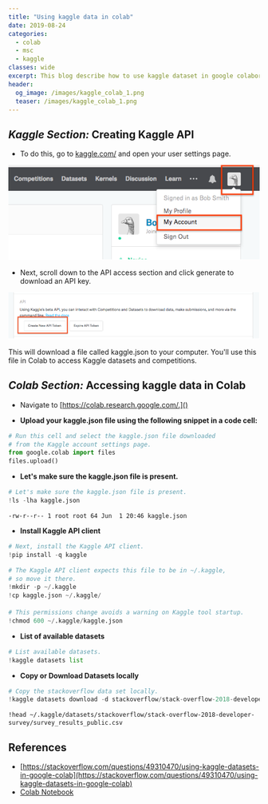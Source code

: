 ```yaml
---
title: "Using kaggle data in colab"
date: 2019-08-24
categories:
  - colab
  - msc
  - kaggle
classes: wide
excerpt: This blog describe how to use kaggle dataset in google colaboratory
header:
  og_image: /images/kaggle_colab_1.png
  teaser: /images/kaggle_colab_1.png
---
```


## _Kaggle Section:_ Creating Kaggle API

* To do this, go to [kaggle.com/](kaggle.com/) and open your user settings page.

![kaggle_colab_1](/images/kaggle_colab_1.png)
* Next, scroll down to the API access section and click generate to download an API key.

![kaggle_colab_2](/images/kaggle_colab_2.png)

This will download a file called kaggle.json to your computer. You'll use this file in Colab to access Kaggle datasets and competitions.

## _Colab Section:_ Accessing kaggle data in Colab

* Navigate to [https://colab.research.google.com/.]()

* **Upload your kaggle.json file using the following snippet in a code cell:**


```py
# Run this cell and select the kaggle.json file downloaded
# from the Kaggle account settings page.
from google.colab import files
files.upload()
```



* **Let's make sure the kaggle.json file is present.**


```py
# Let's make sure the kaggle.json file is present.
!ls -lha kaggle.json
```

    -rw-r--r-- 1 root root 64 Jun  1 20:46 kaggle.json



* **Install Kaggle API client**


```py
# Next, install the Kaggle API client.
!pip install -q kaggle
```


```py
# The Kaggle API client expects this file to be in ~/.kaggle,
# so move it there.
!mkdir -p ~/.kaggle
!cp kaggle.json ~/.kaggle/

# This permissions change avoids a warning on Kaggle tool startup.
!chmod 600 ~/.kaggle/kaggle.json
```

* **List of available datasets**


```py
# List available datasets.
!kaggle datasets list
```

* **Copy or Download Datasets locally**


```py
# Copy the stackoverflow data set locally.
!kaggle datasets download -d stackoverflow/stack-overflow-2018-developer-survey
```

    


```
!head ~/.kaggle/datasets/stackoverflow/stack-overflow-2018-developer-survey/survey_results_public.csv
```



## References
* [https://stackoverflow.com/questions/49310470/using-kaggle-datasets-in-google-colab](https://stackoverflow.com/questions/49310470/using-kaggle-datasets-in-google-colab)
* [Colab Notebook](https://colab.research.google.com/drive/1DofKEdQYaXmDWBzuResXWWvxhLgDeVyl)